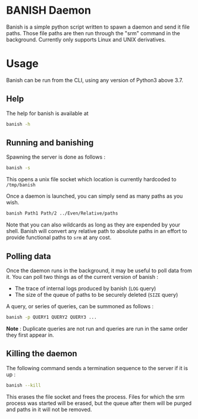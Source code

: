 BANISH Daemon
=============

Banish is a simple python script written to spawn a daemon and send it file paths. Those file paths are then run through the "srm" command in the background.
Currently only supports Linux and UNIX derivatives.

# Usage

Banish can be run from the CLI, using any version of Python3 above 3.7.

## Help

The help for banish is available at
```bash
banish -h
```

## Running and banishing

Spawning the server is done as follows :
```bash
banish -s
```

This opens a unix file socket which location is currently hardcoded to `/tmp/banish`

Once a daemon is launched, you can simply send as many paths as you wish.
```bash
banish Path1 Path/2 ../Even/Relative/paths
```
Note that you can also wildcards as long as they are expended by your shell. Banish will convert any relative path to absolute paths in an effort to provide functional paths to `srm` at any cost.

## Polling data

Once the daemon runs in the background, it may be useful to poll data from it. You can poll two things as of the current version of banish :

 - The trace of internal logs produced by banish (`LOG` query)
 - The size of the queue of paths to be securely deleted (`SIZE` query)

A query, or series of queries, can be summoned as follows :
```bash
banish -p QUERY1 QUERY2 QUERY3 ...
```

__Note__ : Duplicate queries are not run and queries are run in the same order they first appear in.

## Killing the daemon

The following command sends a termination sequence to the server if it is up :
```bash
banish --kill
```

This erases the file socket and frees the process. Files for which the srm process was started will be erased, but the queue after them will be purged and paths in it will not be removed.
